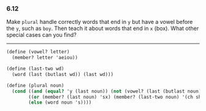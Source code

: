 ### 6.12

Make `plural` handle correctly words that end in `y` but have a vowel before the `y`, such as `boy`. Then teach it about words that end in `x` (box). What other special cases can you find?

***

~~~ scheme
(define (vowel? letter)
  (member? letter 'aeiou))

(define (last-two wd)
  (word (last (butlast wd)) (last wd)))

(define (plural noun)
  (cond ((and (equal? 'y (last noun)) (not (vowel? (last (butlast noun))))) (word (butlast noun) 'ies))
        ((or (member? (last noun) 'sx) (member? (last-two noun) '(ch sh))) (word noun 'es))
        (else (word noun 's))))
~~~